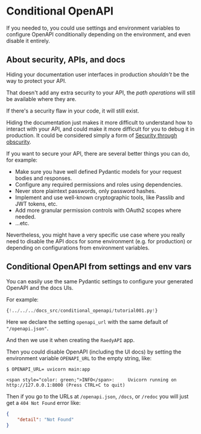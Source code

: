 # Conditional OpenAPI

If you needed to, you could use settings and environment variables to configure OpenAPI conditionally depending on the environment, and even disable it entirely.

## About security, APIs, and docs

Hiding your documentation user interfaces in production _shouldn't_ be the way to protect your API.

That doesn't add any extra security to your API, the _path operations_ will still be available where they are.

If there's a security flaw in your code, it will still exist.

Hiding the documentation just makes it more difficult to understand how to interact with your API, and could make it more difficult for you to debug it in production. It could be considered simply a form of <a href="https://en.wikipedia.org/wiki/Security_through_obscurity" class="external-link" target="_blank">Security through obscurity</a>.

If you want to secure your API, there are several better things you can do, for example:

- Make sure you have well defined Pydantic models for your request bodies and responses.
- Configure any required permissions and roles using dependencies.
- Never store plaintext passwords, only password hashes.
- Implement and use well-known cryptographic tools, like Passlib and JWT tokens, etc.
- Add more granular permission controls with OAuth2 scopes where needed.
- ...etc.

Nevertheless, you might have a very specific use case where you really need to disable the API docs for some environment (e.g. for production) or depending on configurations from environment variables.

## Conditional OpenAPI from settings and env vars

You can easily use the same Pydantic settings to configure your generated OpenAPI and the docs UIs.

For example:

```Python hl_lines="6  11"
{!../../../docs_src/conditional_openapi/tutorial001.py!}
```

Here we declare the setting `openapi_url` with the same default of `"/openapi.json"`.

And then we use it when creating the `RaedyAPI` app.

Then you could disable OpenAPI (including the UI docs) by setting the environment variable `OPENAPI_URL` to the empty string, like:

<div class="termy">

```console
$ OPENAPI_URL= uvicorn main:app

<span style="color: green;">INFO</span>:     Uvicorn running on http://127.0.0.1:8000 (Press CTRL+C to quit)
```

</div>

Then if you go to the URLs at `/openapi.json`, `/docs`, or `/redoc` you will just get a `404 Not Found` error like:

```JSON
{
    "detail": "Not Found"
}
```
